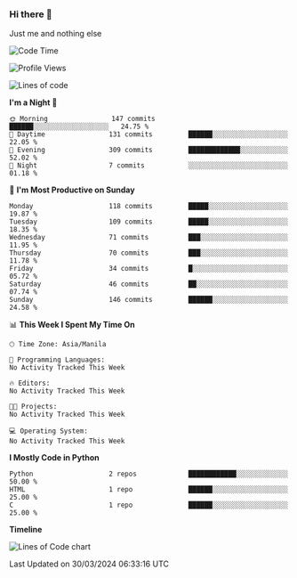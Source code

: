 ### Hi there 👋

Just me and nothing else


<!--START_SECTION:waka-->
![Code Time](http://img.shields.io/badge/Code%20Time-129%20hrs%2052%20mins-blue)

![Profile Views](http://img.shields.io/badge/Profile%20Views-1-blue)

![Lines of code](https://img.shields.io/badge/From%20Hello%20World%20I%27ve%20Written-1.3%20million%20lines%20of%20code-blue)

**I'm a Night 🦉** 

```text
🌞 Morning                147 commits         ██████░░░░░░░░░░░░░░░░░░░   24.75 % 
🌆 Daytime                131 commits         ██████░░░░░░░░░░░░░░░░░░░   22.05 % 
🌃 Evening                309 commits         █████████████░░░░░░░░░░░░   52.02 % 
🌙 Night                  7 commits           ░░░░░░░░░░░░░░░░░░░░░░░░░   01.18 % 
```
📅 **I'm Most Productive on Sunday** 

```text
Monday                   118 commits         █████░░░░░░░░░░░░░░░░░░░░   19.87 % 
Tuesday                  109 commits         █████░░░░░░░░░░░░░░░░░░░░   18.35 % 
Wednesday                71 commits          ███░░░░░░░░░░░░░░░░░░░░░░   11.95 % 
Thursday                 70 commits          ███░░░░░░░░░░░░░░░░░░░░░░   11.78 % 
Friday                   34 commits          █░░░░░░░░░░░░░░░░░░░░░░░░   05.72 % 
Saturday                 46 commits          ██░░░░░░░░░░░░░░░░░░░░░░░   07.74 % 
Sunday                   146 commits         ██████░░░░░░░░░░░░░░░░░░░   24.58 % 
```


📊 **This Week I Spent My Time On** 

```text
🕑︎ Time Zone: Asia/Manila

💬 Programming Languages: 
No Activity Tracked This Week

🔥 Editors: 
No Activity Tracked This Week

🐱‍💻 Projects: 
No Activity Tracked This Week

💻 Operating System: 
No Activity Tracked This Week
```

**I Mostly Code in Python** 

```text
Python                   2 repos             ████████████░░░░░░░░░░░░░   50.00 % 
HTML                     1 repo              ██████░░░░░░░░░░░░░░░░░░░   25.00 % 
C                        1 repo              ██████░░░░░░░░░░░░░░░░░░░   25.00 % 
```



**Timeline**

![Lines of Code chart](https://raw.githubusercontent.com/mauring55/mauring55/main/assets/bar_graph.png)


 Last Updated on 30/03/2024 06:33:16 UTC
<!--END_SECTION:waka-->
